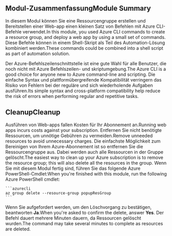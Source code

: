 ## <a name="module-summary"></a><span data-ttu-id="44129-101">Modul-Zusammenfassung</span><span class="sxs-lookup"><span data-stu-id="44129-101">Module Summary</span></span>
<span data-ttu-id="44129-102">In diesem Modul können Sie eine Ressourcengruppe erstellen und Bereitstellen einer Web-app einen kleinen Satz von Befehlen mit Azure CLI-Befehle verwendet.</span><span class="sxs-lookup"><span data-stu-id="44129-102">In this module, you used Azure CLI commands to create a resource group, and deploy a web app by using a small set of commands.</span></span> <span data-ttu-id="44129-103">Diese Befehle können in einem Shell-Skript als Teil des Automation-Lösung kombiniert werden.</span><span class="sxs-lookup"><span data-stu-id="44129-103">These commands could be combined into a shell script as part of automation solution.</span></span>

<span data-ttu-id="44129-104">Der Azure-Befehlszeilenschnittstelle ist eine gute Wahl für alle Benutzer, die noch nicht mit Azure Befehlszeilen- und skriptumgebung.</span><span class="sxs-lookup"><span data-stu-id="44129-104">The Azure CLI is a good choice for anyone new to Azure command-line and scripting.</span></span> <span data-ttu-id="44129-105">Die einfache Syntax und plattformübergreifende Kompatibilität verringern das Risiko von Fehlern bei der reguläre und sich wiederholende Aufgaben ausführen.</span><span class="sxs-lookup"><span data-stu-id="44129-105">Its simple syntax and cross-platform compatibility help reduce the risk of errors when performing regular and repetitive tasks.</span></span>

## <a name="cleanup"></a><span data-ttu-id="44129-106">Cleanup</span><span class="sxs-lookup"><span data-stu-id="44129-106">Cleanup</span></span>
<span data-ttu-id="44129-107">Ausführen von Web-apps fallen Kosten für Ihr Abonnement an.</span><span class="sxs-lookup"><span data-stu-id="44129-107">Running web apps incurs costs against your subscription.</span></span> <span data-ttu-id="44129-108">Entfernen Sie nicht benötigte Ressourcen, um unnötige Gebühren zu vermeiden.</span><span class="sxs-lookup"><span data-stu-id="44129-108">Remove unneeded resources to avoid unnecessary charges.</span></span> <span data-ttu-id="44129-109">Die einfachste Möglichkeit zum Bereinigen von Ihrem Azure-Abonnement ist so entfernen Sie die Ressourcengruppe aus. Dabei werden auch alle Ressourcen in der Gruppe gelöscht.</span><span class="sxs-lookup"><span data-stu-id="44129-109">The easiest way to clean up your Azure subscription is to remove the resource group; this will also delete all the resources in the group.</span></span> <span data-ttu-id="44129-110">Wenn Sie mit diesem Modul fertig sind, führen Sie das folgende Azure PowerShell-Cmdlet:</span><span class="sxs-lookup"><span data-stu-id="44129-110">When you're finished with this module, run the following Azure PowerShell cmdlet:</span></span>

    ```azurecli
    az group delete --resource-group popupResGroup
    ```

<span data-ttu-id="44129-111">Wenn Sie aufgefordert werden, um den Löschvorgang zu bestätigen, beantworten **Ja**.</span><span class="sxs-lookup"><span data-stu-id="44129-111">When you're asked to confirm the delete, answer **Yes**.</span></span> <span data-ttu-id="44129-112">Der Befehl dauert mehrere Minuten dauern, da Ressourcen gelöscht wurden.</span><span class="sxs-lookup"><span data-stu-id="44129-112">The command may take several minutes to complete as resources are deleted.</span></span> 